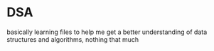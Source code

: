 # DSA
basically learning files to help me get a better understanding of data structures and algorithms, nothing that much
